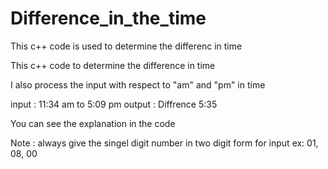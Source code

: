 # Difference_in_the_time
This c++ code is used to determine the differenc in time

This c++ code to determine the difference in time

I also process the input with respect to "am" and "pm" in time

input : 11:34 am to 5:09 pm
output : Diffrence  5:35

 You can see the explanation in the code

 Note :
   always give the singel digit number in two digit form for input 
   ex: 01, 08, 00
